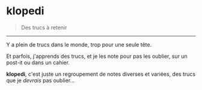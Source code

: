 # klopedi

> Des trucs à retenir

* * *

Y a plein de trucs dans le monde, trop pour une seule tête.

Et parfois, j'apprends des trucs, et je les note pour pas les oublier, sur un post-it ou dans un cahier.

**klopedi**, c'est juste un regroupement de notes diverses et variées, des trucs que je *devrais* pas oublier...
